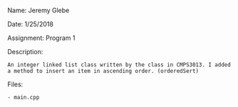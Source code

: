 Name: Jeremy Glebe

Date: 1/25/2018

Assignment: Program 1

Description:

    An integer linked list class written by the class in CMPS3013. I added a method to insert an item in ascending order. (orderedSert)

Files:

    - main.cpp
